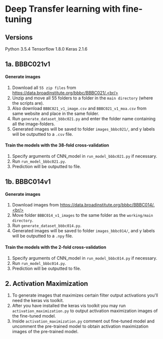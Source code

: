 # Deep Transfer learning with fine-tuning

## Versions
Python 3.5.4
Tensorflow 1.8.0
Keras 2.1.6

## 1a. BBBC021v1
#### Generate images
1. Download all `55 zip files` from https://data.broadinstitute.org/bbbc/BBBC021/.<br/>
2. Unzip and move all 55 folders to a folder in the `main directory` (where the scripts are).<br/>
3. Also download `BBBC021_v1_image.csv` and `BBBC021_v1_moa.csv` from same website and place in the same folder.
4. Run `generate_dataset_bbbc021.py` and enter the folder name containing all the image-folders.<br/>
5. Generated images will be saved to folder `images_bbbc021/`, and y labels will be outputted to a `.csv` file.<br/>

#### Train the models with the 38-fold cross-validation
1. Specify arguments of CNN_model in `run_model_bbbc021.py` if necessary.<br/>
2. Run `run_model_bbbc021.py`.<br/>
3. Prediction will be outputted to file.<br/>

## 1b. BBBC014v1
#### Generate images
1. Download images from https://data.broadinstitute.org/bbbc/BBBC014/.<br/>
2. Move folder `BBBC014_v1_images` to the same folder as the `working/main directory`.<br/>
3. Run `generate_dataset_bbbc014.py`.<br/>
4. Generated images will be saved to folder `images_bbbc014/`, and y labels will be outputted to a `.npy` file.<br/>

#### Train the models with the 2-fold cross-validation
1. Specify arguments of CNN_model in `run_model_bbbc014.py` if necessary.<br/>
2. Run `run_model_bbbc014.py`.<br/>
3. Prediction will be outputted to file.<br/>

## 2. Activation Maximization
1. To generate images that maximizes certain filter output activations you'll need the keras vis toolkit.<br/>
2. After you have installed the keras vis toolkit you may run `activation_maximization.py` to output activation maximization images of the fine-tuned model.<br/>
3. Inside `activation_maximization.py` comment out fine-tuned model and uncomment the pre-trained model to obtain activation maximization images of the pre-trained model.
